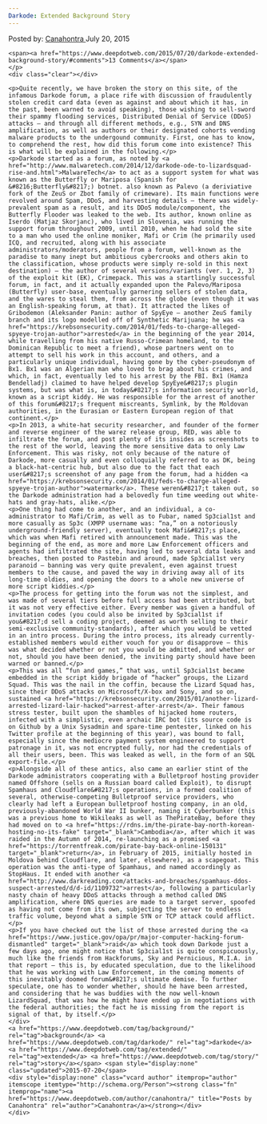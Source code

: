 ```yaml
---
Darkode: Extended Background Story
---
```

<article class="post-listing post-11093 post type-post status-publish format-standard has-post-thumbnail hentry  tag-background tag-darkode tag-extended tag-story">
    <div class="post-inner">
        <span>Posted by: <a href="https://www.deepdotweb.com/author/canahontra/" title="">Canahontra </a></span>
    <span>July 20, 2015</span>
    
    <span><a href="https://www.deepdotweb.com/2015/07/20/darkode-extended-background-story/#comments">13 Comments</a></span>
    </p>
    <div class="clear"></div>
    
    <p>Quite recently, we have broken the story on this site, of the infamous Darkode forum, a place rife with discussion of fraudulently stolen credit card data (even as against and about which it has, in the past, been warned to avoid speaking), those wishing to sell-sword their spammy flooding services, Distributed Denial of Service (DDoS) attacks – and through all different methods, e.g., SYN and DNS amplification, as well as authors or their designated cohorts vending malware products to the undergound community. First, one has to know, to comprehend the rest, how did this forum come into existence? This is what will be explained in the following.</p>
    <p>Darkode started as a forum, as noted by <a href="http://www.malwaretech.com/2014/12/darkode-ode-to-lizardsquad-rise-and.html">MalwareTech</a> to act as a support system for what was known as the Butterfly or Mariposa (Spanish for &#8216;Butterfly&#8217;) botnet. also known as Palevo (a deriviative fork of the ZeuS or Zbot family of crimeware). Its main functions were revolved around Spam, DDoS, and harvesting details – there was widely-prevalent spam as a result, and its DDoS module/component, the Butterfly Flooder was leaked to the web. Its author, known online as Iserdo (Matjaz Skorjanc), who lived in Slovenia, was running the support forum throughout 2009, until 2010, when he had sold the site to a man who used the online moniker, Mafi or Crim (he primarily used ICQ, and recruited, along with his associate administrators/moderators, people from a forum, well-known as the paradise to many inept but ambitious cybercrooks and others akin to the classification, whose products were simply re-sold in this next destination) – the author of several versions/variants (ver. 1, 2, 3) of the exploit kit (EK), Crimepack. This was a startlingly successful forum, in fact, and it actually expanded upon the Palevo/Mariposa (Butterfly) user-base, eventually garnering sellers of stolen data, and the wares to steal them, from across the globe (even though it was an English-speaking forum, at that). It attracted the likes of Gribodemon (Aleksander Panin: author of SpyEye – another ZeuS family branch and its logo modelled off of Synthetic Marijuana; he was <a href="https://krebsonsecurity.com/2014/01/feds-to-charge-alleged-spyeye-trojan-author">arrested</a> in the beginning of the year 2014, while travelling from his native Russo-Crimean homeland, to the Dominican Republic to meet a friend), whose partners went on to attempt to sell his work in this account, and others, and a particularly unique individual, having gone by the cyber-pseudonym of Bx1. Bx1 was an Algerian man who loved to brag about his crimes, and which, in fact, eventually led to his arrest by the FBI. Bx1 (Hamza Bendelladj) claimed to have helped develop SpyEye&#8217;s plugin systems, but was what is, in today&#8217;s information security world, known as a script kiddy. He was responsible for the arrest of another of this forum&#8217;s frequent miscreants, Symlink, by the Moldovan authorities, in the Eurasian or Eastern European region of that continent.</p>
    <p>In 2013, a white-hat security researcher, and founder of the former and reverse engineer of the warez release group, RED, was able to infiltrate the forum, and post plenty of its insides as screenshots to the rest of the world, leaving the more sensitive data to only Law Enforcement. This was risky, not only because of the nature of Darkode, more casually and even colloquially referred to as DK, being a black-hat-centric hub, but also due to the fact that each user&#8217;s screenshot of any page from the forum, had a hidden <a href="https://krebsonsecurity.com/2014/01/feds-to-charge-alleged-spyeye-trojan-author">watermark</a>. These weren&#8217;t taken out, so the Darkode administration had a belovedly fun time weeding out white-hats and gray-hats, alike.</p>
    <p>One thing had come to another, and an individual, a co-administrator to Mafi/Crim, as well as to Fubar, named Sp3cial1st and more casually as Sp3c (XMPP username was: “na,” on a notoriously underground-friendly server), eventually took Mafi&#8217;s place, which was when Mafi retired with announcement made. This was the beginning of the end, as more and more Law Enforcement officers and agents had infiltrated the site, having led to several data leaks and breaches, then posted to Pastebin and around, made Sp3cial1st very paranoid – banning was very quite prevalent, even against truest members to the cause, and paved the way in driving away all of its long-time oldies, and opening the doors to a whole new universe of more script kiddies.</p>
    <p>The process for getting into the forum was not the simplest, and was made of several tiers before full access had been attributed, but it was not very effective either. Every member was given a handful of invitation codes (you could also be invited by Sp3cial1st if you&#8217;d sell a coding project, deemed as worth selling to their semi-exclusive community-standards), after which you would be vetted in an intro process. During the intro process, its already currently-established members would either vouch for you or disapprove – this was what decided whether or not you would be admitted, and whether or not, should you have been denied, the inviting party should have been warned or banned.</p>
    <p>This was all “fun and games,” that was, until Sp3cial1st became embedded in the script kiddy brigade of “hacker” groups, the Lizard Squad. This was the nail in the coffin, because the Lizard Squad has, since their DDoS attacks on Microsoft/X-box and Sony, and so on, sustained <a href="https://krebsonsecurity.com/2015/01/another-lizard-arrested-lizard-lair-hacked">arrest-after-arrest</a>. Their famous stress tester, built upon the shambles of hijacked home routers, infected with a simplistic, even archaic IRC bot (its source code is on Github by a Unix Sysadmin and spare-time pentester, linked on his Twitter profile at the beginning of this year), was bound to fall, especially since the mediocre payment system engineered to support patronage in it, was not encrypted fully, nor had the credentials of all their users, been. This was leaked as well, in the form of an SQL export-file.</p>
    <p>Alongside all of these antics, also came an earlier stint of the Darkode administrators cooperating with a Bulletproof hosting provider named Offshore (sells on a Russian board called Exploit), to disrupt Spamhaus and Cloudflare&#8217;s operations, in a formed coalition of several, otherwise-competing Bulletproof service providers, who clearly had left a European bulletproof hosting company, in an old, previously-abandoned World War II bunker, naming it Cyberbunker (this was a previous home to Wikileaks as well as ThePirateBay, before they had moved on to <a href="https://rdns.im/the-pirate-bay-north-korean-hosting-no-its-fake" target="_blank">Cambodia</a>, after which it was raided in the Autumn of 2014, re-launching as a promised <a href="https://torrentfreak.com/pirate-bay-back-online-150131" target="_blank">return</a>, in February of 2015, initially hosted in Moldova behind Cloudflare, and later, elsewhere), as a scapegoat. This operation was the anti-type of Spamhaus, and named accordingly as StopHaus. It ended with another <a href="http://www.darkreading.com/attacks-and-breaches/spamhaus-ddos-suspect-arrested/d/d-id/1109732">arrest</a>, following a particularly nasty chain of heavy DDoS attacks through a method called DNS amplification, where DNS queries are made to a target server, spoofed as having not come from its own, subjecting the server to endless traffic volume, beyond what a simple SYN or TCP attack could afflict.</p>
    <p>If you have checked out the list of those arrested during the <a href="https://www.justice.gov/opa/pr/major-computer-hacking-forum-dismantled" target="_blank">raid</a> which took down Darkode just a few days ago, one might notice that Sp3cial1st is quite conspicuously, much like the friends from Hackforums, Sky and Pernicious, M.I.A. in that report – this is, by educated speculation, due to the likelihood that he was working with Law Enforcement, in the coming moments of this inevitably doomed forum&#8217;s ultimate demise. To further speculate, one has to wonder whether, should he have been arrested, and considering that he was buddies with the now well-known LizardSquad, that was how he might have ended up in negotiations with the federal authorities; the fact he is missing from the report is signal of that, by itself.</p>
    </div>
    <a href="https://www.deepdotweb.com/tag/background/" rel="tag">background</a> <a href="https://www.deepdotweb.com/tag/darkode/" rel="tag">darkode</a> <a href="https://www.deepdotweb.com/tag/extended/" rel="tag">extended</a> <a href="https://www.deepdotweb.com/tag/story/" rel="tag">story</a></span> <span style="display:none" class="updated">2015-07-20</span>
    <div style="display:none" class="vcard author" itemprop="author" itemscope itemtype="http://schema.org/Person"><strong class="fn" itemprop="name"><a href="https://www.deepdotweb.com/author/canahontra/" title="Posts by Canahontra" rel="author">Canahontra</a></strong></div>
    </div>
</article>

